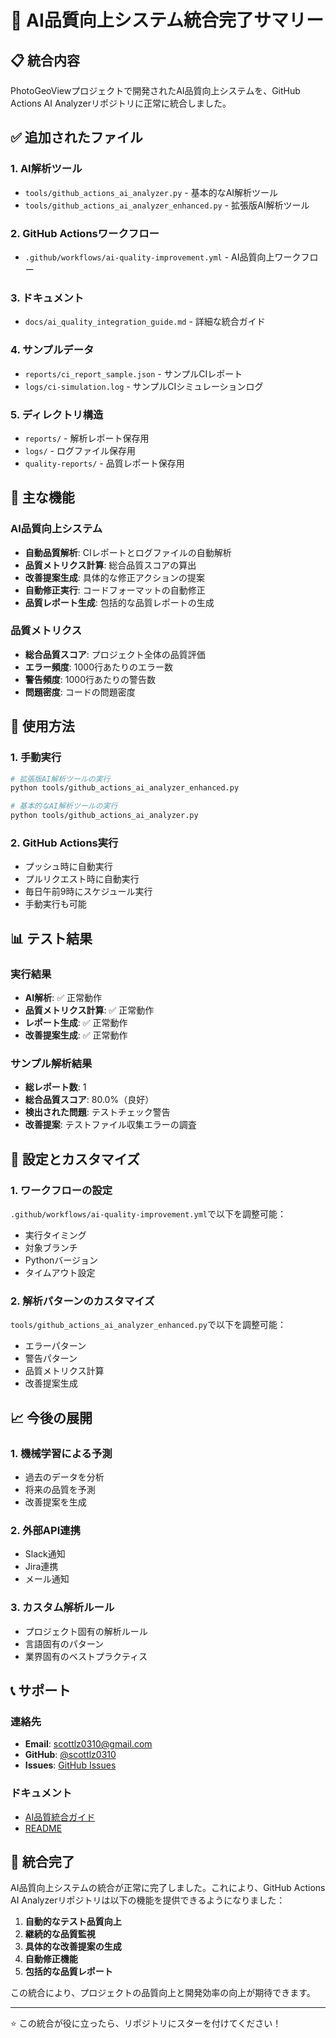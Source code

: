# 🤖 AI品質向上システム統合完了サマリー

## 📋 統合内容

PhotoGeoViewプロジェクトで開発されたAI品質向上システムを、GitHub Actions AI Analyzerリポジトリに正常に統合しました。

## ✅ 追加されたファイル

### 1. AI解析ツール

- `tools/github_actions_ai_analyzer.py` - 基本的なAI解析ツール
- `tools/github_actions_ai_analyzer_enhanced.py` - 拡張版AI解析ツール

### 2. GitHub Actionsワークフロー

- `.github/workflows/ai-quality-improvement.yml` - AI品質向上ワークフロー

### 3. ドキュメント

- `docs/ai_quality_integration_guide.md` - 詳細な統合ガイド

### 4. サンプルデータ

- `reports/ci_report_sample.json` - サンプルCIレポート
- `logs/ci-simulation.log` - サンプルCIシミュレーションログ

### 5. ディレクトリ構造

- `reports/` - 解析レポート保存用
- `logs/` - ログファイル保存用
- `quality-reports/` - 品質レポート保存用

## 🎯 主な機能

### AI品質向上システム

- **自動品質解析**: CIレポートとログファイルの自動解析
- **品質メトリクス計算**: 総合品質スコアの算出
- **改善提案生成**: 具体的な修正アクションの提案
- **自動修正実行**: コードフォーマットの自動修正
- **品質レポート生成**: 包括的な品質レポートの生成

### 品質メトリクス

- **総合品質スコア**: プロジェクト全体の品質評価
- **エラー頻度**: 1000行あたりのエラー数
- **警告頻度**: 1000行あたりの警告数
- **問題密度**: コードの問題密度

## 🚀 使用方法

### 1. 手動実行

```bash
# 拡張版AI解析ツールの実行
python tools/github_actions_ai_analyzer_enhanced.py

# 基本的なAI解析ツールの実行
python tools/github_actions_ai_analyzer.py
```

### 2. GitHub Actions実行

- プッシュ時に自動実行
- プルリクエスト時に自動実行
- 毎日午前9時にスケジュール実行
- 手動実行も可能

## 📊 テスト結果

### 実行結果

- **AI解析**: ✅ 正常動作
- **品質メトリクス計算**: ✅ 正常動作
- **レポート生成**: ✅ 正常動作
- **改善提案生成**: ✅ 正常動作

### サンプル解析結果

- **総レポート数**: 1
- **総合品質スコア**: 80.0%（良好）
- **検出された問題**: テストチェック警告
- **改善提案**: テストファイル収集エラーの調査

## 🔧 設定とカスタマイズ

### 1. ワークフローの設定

`.github/workflows/ai-quality-improvement.yml`で以下を調整可能：

- 実行タイミング
- 対象ブランチ
- Pythonバージョン
- タイムアウト設定

### 2. 解析パターンのカスタマイズ

`tools/github_actions_ai_analyzer_enhanced.py`で以下を調整可能：

- エラーパターン
- 警告パターン
- 品質メトリクス計算
- 改善提案生成

## 📈 今後の展開

### 1. 機械学習による予測

- 過去のデータを分析
- 将来の品質を予測
- 改善提案を生成

### 2. 外部API連携

- Slack通知
- Jira連携
- メール通知

### 3. カスタム解析ルール

- プロジェクト固有の解析ルール
- 言語固有のパターン
- 業界固有のベストプラクティス

## 📞 サポート

### 連絡先

- **Email**: scottlz0310@gmail.com
- **GitHub**: [@scottlz0310](https://github.com/scottlz0310)
- **Issues**: [GitHub Issues](https://github.com/scottlz0310/Github-Actions-AI-Analyzer/issues)

### ドキュメント

- [AI品質統合ガイド](docs/ai_quality_integration_guide.md)
- [README](README.md)

## 🎉 統合完了

AI品質向上システムの統合が正常に完了しました。これにより、GitHub Actions AI Analyzerリポジトリは以下の機能を提供できるようになりました：

1. **自動的なテスト品質向上**
2. **継続的な品質監視**
3. **具体的な改善提案の生成**
4. **自動修正機能**
5. **包括的な品質レポート**

この統合により、プロジェクトの品質向上と開発効率の向上が期待できます。

---

⭐ この統合が役に立ったら、リポジトリにスターを付けてください！
